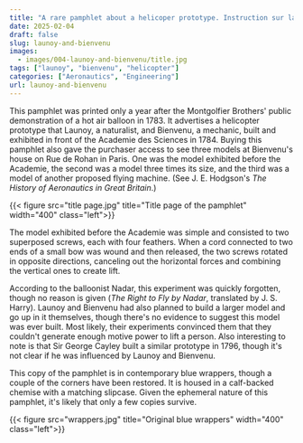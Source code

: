 ```yaml
---
title: "A rare pamphlet about a helicoper prototype. Instruction sur la nouvelle Machine by Launoy and Bienvenu (1784)"
date: 2025-02-04
draft: false
slug: launoy-and-bienvenu
images:
  - images/004-launoy-and-bienvenu/title.jpg
tags: ["launoy", "bienvenu", "helicopter"]
categories: ["Aeronautics", "Engineering"]
url: launoy-and-bienvenu
---
```


This pamphlet was printed only a year after the Montgolfier Brothers' public demonstration of a hot air balloon in 1783. It advertises a helicopter prototype that Launoy, a naturalist, and Bienvenu, a mechanic, built and exhibited in front of the Academie des Sciences in 1784. Buying this pamphlet also gave the purchaser access to see three models at Bienvenu's house on Rue de Rohan in Paris. One was the model exhibited before the Academie, the second was a model three times its size, and the third was a model of another proposed flying machine. (See J. E. Hodgson's <i>The History of Aeronautics in Great Britain</i>.)

{{< figure src="title page.jpg" title="Title page of the pamphlet" width="400" class="left">}}

The model exhibited before the Academie was simple and consisted to two superposed screws, each with four feathers. When a cord connected to two ends of a small bow was wound and then released, the two screws rotated in opposite directions, canceling out the horizontal forces and combining the vertical ones to create lift.

According to the balloonist Nadar, this experiment was quickly forgotten, though no reason is given (<i>The Right to Fly by Nadar</i>, translated by J. S. Harry). Launoy and Bienvenu had also planned to build a larger model and go up in it themselves, though there's no evidence to suggest this model was ever built. Most likely, their experiments convinced them that they couldn't generate enough motive power to lift a person. Also interesting to note is that Sir George Cayley built a similar prototype in 1796, though it's not clear if he was influenced by Launoy and Bienvenu.

This copy of the pamphlet is in contemporary blue wrappers, though a couple of the corners have been restored. It is housed in a calf-backed chemise with a matching slipcase. Given the ephemeral nature of this pamphlet, it's likely that only a few copies survive.

{{< figure src="wrappers.jpg" title="Original blue wrappers" width="400" class="left">}}
